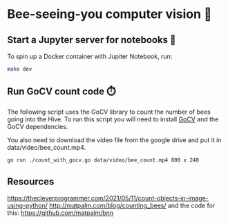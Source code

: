 # Bee-seeing-you computer vision 🐝

## Start a Jupyter server for notebooks 📓

To spin up a Docker container with Jupiter Notebook, run:

```sh
make dev
```

## Run GoCV count code :stopwatch:

The following script uses the GoCV library to count the number of bees going into the Hive. To run this script you will need to install [GoCV](https://gocv.io/) and the GoCV dependencies.

You also need to download the video file from the google drive and put it in data/video/bee_count.mp4.

```sh
go run ./count_with_gocv.go data/video/bee_count.mp4 800 x 240
```

## Resources

https://thecleverprogrammer.com/2021/05/11/count-objects-in-image-using-python/
http://matpalm.com/blog/counting_bees/ and the code for this: https://github.com/matpalm/bnn
